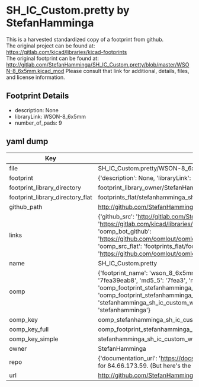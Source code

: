 # SH_IC_Custom.pretty by StefanHamminga  
This is a harvested standardized copy of a footprint from github.  
The original project can be found at:  
https://gitlab.com/kicad/libraries/kicad-footprints  
The original footprint can be found at:
http://gitlab.com/StefanHamminga/SH_IC_Custom.pretty/blob/master/WSON-8_6x5mm.kicad_mod
Please consult that link for additional, details, files, and license information.  
## Footprint Details
* description: None  
* libraryLink: WSON-8_6x5mm  
* number_of_pads: 9  
## yaml dump  
| Key | Value |  
| --- | --- |  
| file | SH_IC_Custom.pretty/WSON-8_6x5mm.kicad_mod |  
| footprint | {'description': None, 'libraryLink': 'WSON-8_6x5mm', 'number_of_pads': 9} |  
| footprint_library_directory | footprint_library_owner/StefanHamminga_SH_IC_Custom.pretty |  
| footprint_library_directory_flat | footprints_flat/stefanhamminga_sh_ic_custom_wson_8_6x5mm/working |  
| github_path | http://github.com/StefanHamminga/SH_IC_Custom.pretty/blob/master/WSON-8_6x5mm.kicad_mod |  
| links | {'github_src': 'http://gitlab.com/StefanHamminga/SH_IC_Custom.pretty/blob/master/WSON-8_6x5mm.kicad_mod', 'github_src_repo': 'https://gitlab.com/kicad/libraries/kicad-footprints', 'oomp_bot': 'footprints/stefanhamminga_sh_ic_custom_wson_8_6x5mm/working', 'oomp_bot_github': 'https://github.com/oomlout/oomlout_oomp_footprint_bot/tree/main/footprints/stefanhamminga_sh_ic_custom_wson_8_6x5mm/working', 'oomp_src_flat': 'footprints_flat/footprints_flat/stefanhamminga_sh_ic_custom_wson_8_6x5mm/working', 'oomp_src_flat_github': 'https://github.com/oomlout/oomlout_oomp_footprint_src/tree/main/footprints_flat/stefanhamminga_sh_ic_custom_wson_8_6x5mm/working'} |  
| name | SH_IC_Custom.pretty |  
| oomp | {'footprint_name': 'wson_8_6x5mm', 'library_name': 'sh_ic_custom', 'md5': '7fea39eab863bb32c4a40b3dddad4c9e', 'md5_10': '7fea39eab8', 'md5_5': '7fea3', 'md5_6': '7fea39', 'oomp_key': 'oomp_stefanhamminga_sh_ic_custom_wson_8_6x5mm', 'oomp_key_extra': 'oomp_footprint_stefanhamminga_sh_ic_custom_wson_8_6x5mm', 'oomp_key_full': 'oomp_footprint_stefanhamminga_sh_ic_custom_wson_8_6x5mm_7fea39', 'oomp_key_simple': 'stefanhamminga_sh_ic_custom_wson_8_6x5mm', 'original_filename': 'SH_IC_Custom.pretty/WSON-8_6x5mm.kicad_mod', 'owner_name': 'stefanhamminga'} |  
| oomp_key | oomp_stefanhamminga_sh_ic_custom_wson_8_6x5mm |  
| oomp_key_full | oomp_footprint_stefanhamminga_sh_ic_custom_wson_8_6x5mm |  
| oomp_key_simple | stefanhamminga_sh_ic_custom_wson_8_6x5mm |  
| owner | StefanHamminga |  
| repo | {'documentation_url': 'https://docs.github.com/rest/overview/resources-in-the-rest-api#rate-limiting', 'message': "API rate limit exceeded for 84.66.173.59. (But here's the good news: Authenticated requests get a higher rate limit. Check out the documentation for more details.)"} |  
| url | http://github.com/StefanHamminga/SH_IC_Custom.pretty |  


